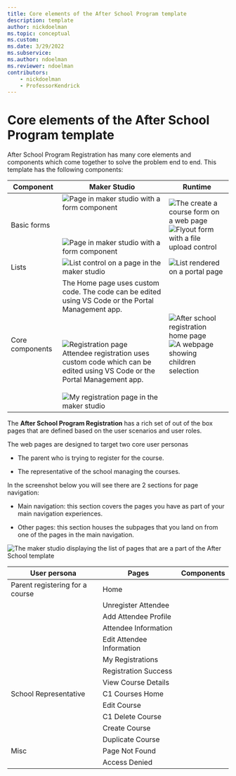 ```yaml
---
title: Core elements of the After School Program template
description: template
author: nickdoelman
ms.topic: conceptual
ms.custom: 
ms.date: 3/29/2022
ms.subservice:
ms.author: ndoelman
ms.reviewer: ndoelman
contributors:
    - nickdoelman
    - ProfessorKendrick
---
```


# Core elements of the After School Program template

After School Program Registration has many core elements and components which come together to solve the problem end to end. This template has the following components:

| **Component** | **Maker Studio** | **Runtime** |
|-------------------------|-------------------------|-------------------------|
| Basic forms | ![Page in maker studio with a form component ](media/image3.png)<br /></br><br /></br>![Page in maker studio with a form component ](media/image4.png) | ![The create a course form on a web page ](media/image5.png)</br>![Flyout form with a file upload control ](media/image6.png) |
| Lists | ![List control on a page in the maker studio ](media/image7.png) | ![List rendered on a portal page ](media/image8.png) |
| Core components | The Home page uses custom code. The code can be edited using VS Code or the Portal Management app.<br /></br><br /></br>![Registration page ](media/image9.png)</br>Attendee registration uses custom code which can be edited using VS Code or the Portal Management app.<br /></br>![My registration page in the maker studio ](media/image10.png) | ![After school registration home page ](media/image11.png)</br>![A webpage showing children selection ](media/image12.png) |


The **After School Program Registration** has a rich set of out of the box pages that are defined based on the user scenarios and user roles.

The web pages are designed to target two core user personas

- The parent who is trying to register for the course.

- The representative of the school managing the courses.

In the screenshot below you will see there are 2 sections for page navigation:

- Main navigation: this section covers the pages you have as part of your main navigation experiences.

- Other pages: this section houses the subpages that you land on from one of the pages in the main navigation.

![The maker studio displaying the list of pages that are a part of the After School template ](media/image13.png)

| **User persona**                | **Pages**                 | **Components** |
|---------------------------------|---------------------------|----------------|
| Parent registering for a course | Home                      |                |
|                                 | Unregister Attendee       |                |
|                                 | Add Attendee Profile      |                |
|                                 | Attendee Information      |                |
|                                 | Edit Attendee Information |                |
|                                 | My Registrations          |                |
|                                 | Registration Success      |                |
|                                 | View Course Details       |                |
| School Representative           | C1 Courses Home           |                |
|                                 | Edit Course               |                |
|                                 | C1 Delete Course          |                |
|                                 | Create Course             |                |
|                                 | Duplicate Course          |                |
| Misc                            | Page Not Found            |                |
|                                 | Access Denied             |                |